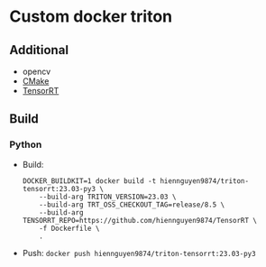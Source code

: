 # Custom docker triton

## Additional

- opencv
- [CMake](https://github.com/Kitware/CMake)
- [TensorRT](https://github.com/hiennguyen9874/TensorRT)

## Build

### Python

- Build:
  ```
  DOCKER_BUILDKIT=1 docker build -t hiennguyen9874/triton-tensorrt:23.03-py3 \
      --build-arg TRITON_VERSION=23.03 \
      --build-arg TRT_OSS_CHECKOUT_TAG=release/8.5 \
      --build-arg TENSORRT_REPO=https://github.com/hiennguyen9874/TensorRT \
      -f Dockerfile \
      .
  ```
- Push: `docker push hiennguyen9874/triton-tensorrt:23.03-py3`
